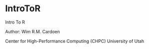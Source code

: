 # IntroToR
Intro To R 

Author: Wim R.M. Cardoen

Center for High-Performance Computing (CHPC)
University of Utah

